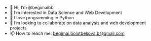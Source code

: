- 👋 Hi, I’m @begimaibb
- 👀 I’m interested in Data Science and Web Development
- 🌱 I love programming in Python
- 💞️ I’m looking to collaborate on data analysis and web development projects 
- 📫 How to reach me: begimai.bolotbekova.b@gmail.com

<!---
begimaibb/begimaibb is a ✨ special ✨ repository because its `README.md` (this file) appears on your GitHub profile.
You can click the Preview link to take a look at your changes.
--->
